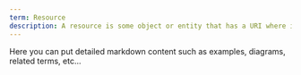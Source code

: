 ```yaml
---
term: Resource
description: A resource is some object or entity that has a URI where it can be manipulated through HTTP requests.
---
```


Here you can put detailed markdown content such as examples, diagrams, related terms, etc... 

